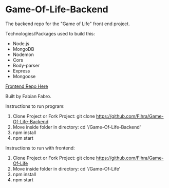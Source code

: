 # Game-Of-Life-Backend

The backend repo for the "Game of Life" front end project.

Technologies/Packages used to build this:
- Node.js
- MongoDB
- Nodemon
- Cors
- Body-parser
- Express
- Mongoose

[Frontend Repo Here](https://github.com/Fihra/Game-of-Life)

Built by Fabian Fabro.

Instructions to run program:
1. Clone Project or Fork Project: git clone https://github.com/Fihra/Game-Of-Life-Backend
2. Move inside folder in directory: cd '/Game-Of-Life-Backend'
3. npm install
4. npm start

Instructions to run with frontend:
1. Clone Project or Fork Project: git clone https://github.com/Fihra/Game-Of-Life
2. Move inside folder in directory: cd '/Game-Of-Life'
3. npm install
4. npm start
